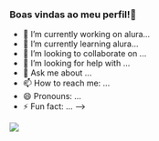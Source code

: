 ### Boas vindas ao meu perfil!👋

- 🔭 I’m currently working on alura...
- 🌱 I’m currently learning alura...
- 👯 I’m looking to collaborate on ...
- 🤔 I’m looking for help with ...
- 💬 Ask me about ...
- 📫 How to reach me: ...
- 😄 Pronouns: ...
- ⚡ Fun fact: ...
-->

![](https://tenor.com/pt-BR/view/umm-gif-11714145596342171098)
